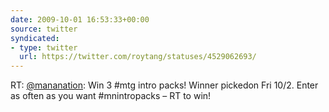 ```yaml
---
date: 2009-10-01 16:53:33+00:00
source: twitter
syndicated:
- type: twitter
  url: https://twitter.com/roytang/statuses/4529062693/
---
```


RT: [@mananation](https://twitter.com/mananation/): Win 3 #mtg intro packs! Winner pickedon Fri 10/2. Enter as often as you want #mnintropacks – RT to win!